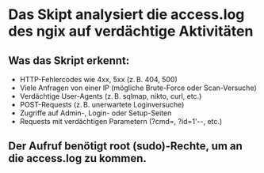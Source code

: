 # Das Skipt analysiert die access.log des ngix auf verdächtige Aktivitäten
## Was das Skript erkennt:
- HTTP-Fehlercodes wie 4xx, 5xx (z. B. 404, 500)
- Viele Anfragen von einer IP (mögliche Brute-Force oder Scan-Versuche)
- Verdächtige User-Agents (z. B. sqlmap, nikto, curl, etc.)
- POST-Requests (z. B. unerwartete Loginversuche)
- Zugriffe auf Admin-, Login- oder Setup-Seiten
- Requests mit verdächtigen Parametern (?cmd=, ?id=1'--, etc.)
## Der Aufruf benötigt root (sudo)-Rechte, um an die access.log zu kommen.
